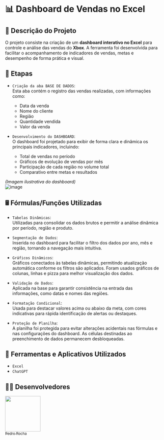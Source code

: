 # 📊 Dashboard de Vendas no Excel

## 🧾 Descrição do Projeto  
O projeto consiste na criação de um **dashboard interativo no Excel** para controle e análise das vendas do **Xbox**. A ferramenta foi desenvolvida para facilitar o acompanhamento de indicadores de vendas, metas e desempenho de forma prática e visual.

## 📑 Etapas

- `Criação da aba BASE DE DADOS`:  
Esta aba contém o registro das vendas realizadas, com informações como:
  - Data da venda
  - Nome do cliente
  - Região
  - Quantidade vendida
  - Valor da venda

- `Desenvolvimento do DASHBOARD`:  
O dashboard foi projetado para exibir de forma clara e dinâmica os principais indicadores, incluindo:
  - Total de vendas no período
  - Gráficos de evolução de vendas por mês
  - Participação de cada região no volume total
  - Comparativo entre metas e resultados

*(Imagem ilustrativa do dashboard)*  
![image](https://github.com/user-attachments/assets/SEU-LINK-AQUI.png)

## 🖩 Fórmulas/Funções Utilizadas

- `Tabelas Dinâmicas`:  
Utilizadas para consolidar os dados brutos e permitir a análise dinâmica por período, região e produto.

- `Segmentação de Dados`:  
Inserida no dashboard para facilitar o filtro dos dados por ano, mês e região, tornando a navegação mais intuitiva.

- `Gráficos Dinâmicos`:  
Gráficos conectados às tabelas dinâmicas, permitindo atualização automática conforme os filtros são aplicados. Foram usados gráficos de colunas, linhas e pizza para melhor visualização dos dados.

- `Validação de Dados`:  
Aplicada na base para garantir consistência na entrada das informações, como datas e nomes das regiões.

- `Formatação Condicional`:  
Usada para destacar valores acima ou abaixo da meta, com cores indicativas para rápida identificação de alertas ou destaques.

- `Proteção de Planilha`:  
A planilha foi protegida para evitar alterações acidentais nas fórmulas e nas configurações do dashboard. As células destinadas ao preenchimento de dados permanecem desbloqueadas.

## 🧰 Ferramentas e Aplicativos Utilizados

- ``Excel``  
- ``ChatGPT``  

## 👨‍💻 Desenvolvedores

[<img loading="lazy" src="https://avatars.githubusercontent.com/u/201495780?s=96&v=4" width=115><br><sub>Pedro Rocha</sub>](https://github.com/Pedro-Rocha89)
